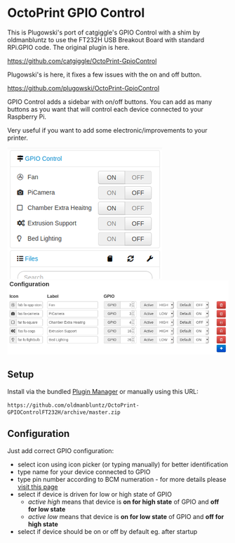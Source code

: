 # OctoPrint GPIO Control

This is Plugowski's port of catgiggle's GPIO Control with a shim by oldmanbluntz to use the FT232H USB Breakout Board with standard RPi.GPIO code. The original plugin is here.

https://github.com/catgiggle/OctoPrint-GpioControl

Plugowski's is here, it fixes a few issues with the on and off button.

https://github.com/plugowski/OctoPrint-GpioControl

GPIO Control adds a sidebar with on/off buttons. You can add as many buttons as you want that will control each device connected to your Raspberry Pi.

Very useful if you want to add some electronic/improvements to your printer.

![GpioControl](assets/sidebar.png)
![GpioControl](assets/settings.png)

## Setup

Install via the bundled [Plugin Manager](https://docs.octoprint.org/en/master/bundledplugins/pluginmanager.html)
or manually using this URL:

    https://github.com/oldmanbluntz/OctoPrint-GPIOControlFT232H/archive/master.zip

## Configuration

Just add correct GPIO configuration:

- select icon using icon picker (or typing manually) for better identification
- type name for your device connected to GPIO
- type pin number according to BCM numeration - for more details please [visit this page](https://pinout.xyz/)
- select if device is driven for low or high state of GPIO
    - _active high_ means that device is **on for high state** of GPIO and **off for low state**
    - _active low_ means that device is **on for low state** of GPIO and **off for high state**
- select if device should be on or off by default eg. after startup
